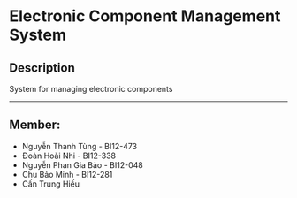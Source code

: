 # Electronic Component Management System

## Description

System for managing electronic components

---

## Member:
- Nguyễn Thanh Tùng - BI12-473
- Đoàn Hoài Nhi - BI12-338
- Nguyễn Phan Gia Bảo - BI12-048
- Chu Bảo Minh - BI12-281
- Cấn Trung Hiếu